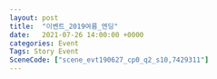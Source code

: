```yaml
---
layout: post
title:  "이벤트_2019여름_엔딩"
date:   2021-07-26 14:00:00 +0000
categories: Event
Tags: Story Event
SceneCode: ["scene_evt190627_cp0_q2_s10,7429311"]
---
```

